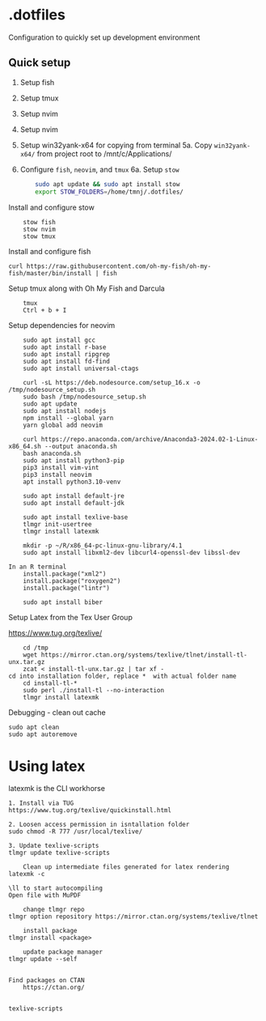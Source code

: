 # .dotfiles

Configuration to quickly set up development environment

## Quick setup

1. Setup fish

2. Setup tmux

3. Setup nvim

4. Setup nvim

5. Setup win32yank-x64 for copying from terminal
    5a. Copy `win32yank-x64/` from project root to /mnt/c/Applications/

6. Configure `fish`, `neovim`, and `tmux`
    6a. Setup `stow`

    ```bash
        sudo apt update && sudo apt install stow
        export STOW_FOLDERS=/home/tmnj/.dotfiles/
    ```

Install and configure stow
```
    stow fish
    stow nvim
    stow tmux
```

Install and configure fish
````
curl https://raw.githubusercontent.com/oh-my-fish/oh-my-fish/master/bin/install | fish
````

Setup tmux along with Oh My Fish and Darcula
```
    tmux
    Ctrl + b + I
```

Setup dependencies for neovim
```
    sudo apt install gcc
    sudo apt install r-base
    sudo apt install ripgrep
    sudo apt install fd-find
    sudo apt install universal-ctags

    curl -sL https://deb.nodesource.com/setup_16.x -o /tmp/nodesource_setup.sh
    sudo bash /tmp/nodesource_setup.sh
    sudo apt update
    sudo apt install nodejs
    npm install --global yarn
    yarn global add neovim

    curl https://repo.anaconda.com/archive/Anaconda3-2024.02-1-Linux-x86_64.sh --output anaconda.sh
    bash anaconda.sh
    sudo apt install python3-pip
    pip3 install vim-vint
    pip3 install neovim
    apt install python3.10-venv

    sudo apt install default-jre
    sudo apt install default-jdk

    sudo apt install texlive-base
    tlmgr init-usertree
    tlmgr install latexmk

    mkdir -p ~/R/x86_64-pc-linux-gnu-library/4.1
    sudo apt install libxml2-dev libcurl4-openssl-dev libssl-dev

In an R terminal
    install.package("xml2")
    install.package("roxygen2")
    install.package("lintr")

    sudo apt install biber
```

Setup Latex from the Tex User Group

https://www.tug.org/texlive/

```
    cd /tmp
    wget https://mirror.ctan.org/systems/texlive/tlnet/install-tl-unx.tar.gz
    zcat < install-tl-unx.tar.gz | tar xf -
cd into installation folder, replace *  with actual folder name
    cd install-tl-*
    sudo perl ./install-tl --no-interaction
    tlmgr install latexmk
```

Debugging - clean out cache
```
sudo apt clean
sudo apt autoremove
```

# Using latex
latexmk is the CLI workhorse
```
1. Install via TUG
https://www.tug.org/texlive/quickinstall.html

2. Loosen access permission in isntallation folder
sudo chmod -R 777 /usr/local/texlive/

3. Update texlive-scripts
tlmgr update texlive-scripts

    Clean up intermediate files generated for latex rendering
latexmk -c

\ll to start autocompiling
Open file with MuPDF

    change tlmgr repo
tlmgr option repository https://mirror.ctan.org/systems/texlive/tlnet

    install package
tlmgr install <package>

    update package manager
tlmgr update --self


Find packages on CTAN
    https://ctan.org/


texlive-scripts
```

